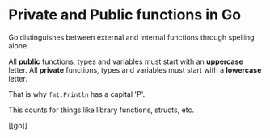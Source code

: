 # Private and Public functions in Go

Go distinguishes between external and internal functions through spelling alone.

All **public** functions, types and variables must start with an **uppercase** letter.
All **private** functions, types and variables must start with a **lowercase** letter.

That is why `fmt.Println` has a capital 'P'.

This counts for things like library functions, structs, etc.

[[go]]